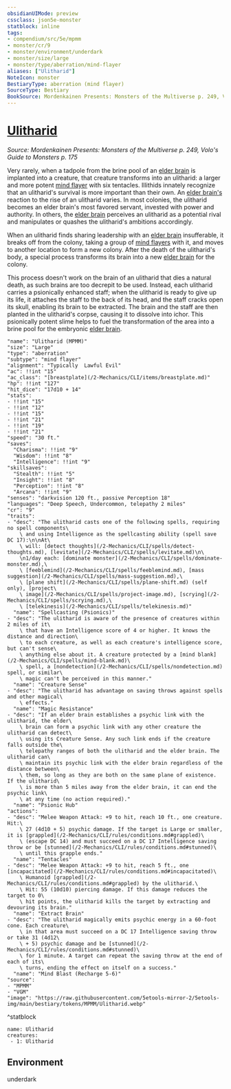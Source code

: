 ```yaml
---
obsidianUIMode: preview
cssclass: json5e-monster
statblock: inline
tags:
- compendium/src/5e/mpmm
- monster/cr/9
- monster/environment/underdark
- monster/size/large
- monster/type/aberration/mind-flayer
aliases: ["Ulitharid"]
NoteIcon: monster
BestiaryType: aberration (mind flayer)
SourceType: Bestiary
BookSource: Mordenkainen Presents: Monsters of the Multiverse p. 249, Volo's Guide to Monsters p. 175
---
```

# [Ulitharid](2-Mechanics/CLI/bestiary/aberration/ulitharid-mpmm.md)
*Source: Mordenkainen Presents: Monsters of the Multiverse p. 249, Volo's Guide to Monsters p. 175*  

Very rarely, when a tadpole from the brine pool of an [elder brain](/2-Mechanics/CLI/bestiary/aberration/elder-brain-mpmm.md) is implanted into a creature, that creature transforms into an ulitharid: a larger and more potent [mind flayer](/2-Mechanics/CLI/bestiary/aberration/mind-flayer.md) with six tentacles. Illithids innately recognize that an ulitharid's survival is more important than their own. An [elder brain's](/2-Mechanics/CLI/bestiary/aberration/elder-brain-mpmm.md) reaction to the rise of an ulitharid varies. In most colonies, the ulitharid becomes an elder brain's most favored servant, invested with power and authority. In others, the [elder brain](/2-Mechanics/CLI/bestiary/aberration/elder-brain-mpmm.md) perceives an ulitharid as a potential rival and manipulates or quashes the ulitharid's ambitions accordingly.

When an ulitharid finds sharing leadership with an [elder brain](/2-Mechanics/CLI/bestiary/aberration/elder-brain-mpmm.md) insufferable, it breaks off from the colony, taking a group of [mind flayers](/2-Mechanics/CLI/bestiary/aberration/mind-flayer.md) with it, and moves to another location to form a new colony. After the death of the ulitharid's body, a special process transforms its brain into a new [elder brain](/2-Mechanics/CLI/bestiary/aberration/elder-brain-mpmm.md) for the colony.

This process doesn't work on the brain of an ulitharid that dies a natural death, as such brains are too decrepit to be used. Instead, each ulitharid carries a psionically enhanced staff; when the ulitharid is ready to give up its life, it attaches the staff to the back of its head, and the staff cracks open its skull, enabling its brain to be extracted. The brain and the staff are then planted in the ulitharid's corpse, causing it to dissolve into ichor. This psionically potent slime helps to fuel the transformation of the area into a brine pool for the embryonic [elder brain](/2-Mechanics/CLI/bestiary/aberration/elder-brain-mpmm.md).

```statblock
"name": "Ulitharid (MPMM)"
"size": "Large"
"type": "aberration"
"subtype": "mind flayer"
"alignment": "Typically  Lawful Evil"
"ac": !!int "15"
"ac_class": "[breastplate](/2-Mechanics/CLI/items/breastplate.md)"
"hp": !!int "127"
"hit_dice": "17d10 + 14"
"stats":
- !!int "15"
- !!int "12"
- !!int "15"
- !!int "21"
- !!int "19"
- !!int "21"
"speed": "30 ft."
"saves":
  "Charisma": !!int "9"
  "Wisdom": !!int "8"
  "Intelligence": !!int "9"
"skillsaves":
  "Stealth": !!int "5"
  "Insight": !!int "8"
  "Perception": !!int "8"
  "Arcana": !!int "9"
"senses": "darkvision 120 ft., passive Perception 18"
"languages": "Deep Speech, Undercommon, telepathy 2 miles"
"cr": "9"
"traits":
- "desc": "The ulitharid casts one of the following spells, requiring no spell components\
    \ and using Intelligence as the spellcasting ability (spell save DC 17):\n\nAt\
    \ will: [detect thoughts](/2-Mechanics/CLI/spells/detect-thoughts.md), [levitate](/2-Mechanics/CLI/spells/levitate.md)\n\
    \n1/day each: [dominate monster](/2-Mechanics/CLI/spells/dominate-monster.md),\
    \ [feeblemind](/2-Mechanics/CLI/spells/feeblemind.md), [mass suggestion](/2-Mechanics/CLI/spells/mass-suggestion.md),\
    \ [plane shift](/2-Mechanics/CLI/spells/plane-shift.md) (self only), [project\
    \ image](/2-Mechanics/CLI/spells/project-image.md), [scrying](/2-Mechanics/CLI/spells/scrying.md),\
    \ [telekinesis](/2-Mechanics/CLI/spells/telekinesis.md)"
  "name": "Spellcasting (Psionics)"
- "desc": "The ulitharid is aware of the presence of creatures within 2 miles of it\
    \ that have an Intelligence score of 4 or higher. It knows the distance and direction\
    \ to each creature, as well as each creature's intelligence score, but can't sense\
    \ anything else about it. A creature protected by a [mind blank](/2-Mechanics/CLI/spells/mind-blank.md)\
    \ spell, a [nondetection](/2-Mechanics/CLI/spells/nondetection.md) spell, or similar\
    \ magic can't be perceived in this manner."
  "name": "Creature Sense"
- "desc": "The ulitharid has advantage on saving throws against spells and other magical\
    \ effects."
  "name": "Magic Resistance"
- "desc": "If an elder brain establishes a psychic link with the ulitharid, the elder\
    \ brain can form a psychic link with any other creature the ulitharid can detect\
    \ using its Creature Sense. Any such link ends if the creature falls outside the\
    \ telepathy ranges of both the ulitharid and the elder brain. The ulitharid can\
    \ maintain its psychic link with the elder brain regardless of the distance between\
    \ them, so long as they are both on the same plane of existence. If the ulitharid\
    \ is more than 5 miles away from the elder brain, it can end the psychic link\
    \ at any time (no action required)."
  "name": "Psionic Hub"
"actions":
- "desc": "Melee Weapon Attack: +9 to hit, reach 10 ft., one creature. Hit:\
    \ 27 (4d10 + 5) psychic damage. If the target is Large or smaller, it is [grappled](/2-Mechanics/CLI/rules/conditions.md#grappled)\
    \ (escape DC 14) and must succeed on a DC 17 Intelligence saving throw or be [stunned](/2-Mechanics/CLI/rules/conditions.md#stunned)\
    \ until this grapple ends."
  "name": "Tentacles"
- "desc": "Melee Weapon Attack: +9 to hit, reach 5 ft., one [incapacitated](/2-Mechanics/CLI/rules/conditions.md#incapacitated)\
    \ Humanoid [grappled](/2-Mechanics/CLI/rules/conditions.md#grappled) by the ulitharid.\
    \ Hit: 55 (10d10) piercing damage. If this damage reduces the target to 0\
    \ hit points, the ulitharid kills the target by extracting and devouring its brain."
  "name": "Extract Brain"
- "desc": "The ulitharid magically emits psychic energy in a 60-foot cone. Each creature\
    \ in that area must succeed on a DC 17 Intelligence saving throw or take 31 (4d12\
    \ + 5) psychic damage and be [stunned](/2-Mechanics/CLI/rules/conditions.md#stunned)\
    \ for 1 minute. A target can repeat the saving throw at the end of each of its\
    \ turns, ending the effect on itself on a success."
  "name": "Mind Blast (Recharge 5-6)"
"source":
- "MPMM"
- "VGM"
"image": "https://raw.githubusercontent.com/5etools-mirror-2/5etools-img/main/bestiary/tokens/MPMM/Ulitharid.webp"
```
^statblock

```encounter-table
name: Ulitharid
creatures:
 - 1: Ulitharid
```

## Environment

underdark